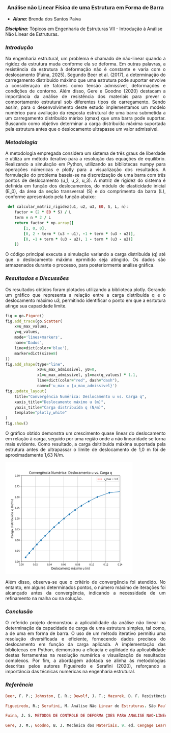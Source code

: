 ## <h3 align="center"> Análise não Linear Física de uma Estrutura em Forma de Barra </h3>

- **_Aluna:_** Brenda dos Santos Paiva

**_Disciplina:_** Tópicos em Engenharia de Estruturas VII - Introdução à Análise Não Linear de Estruturas.

### **_Introdução_**

<p align="justify"> Na engenharia estrutural, um problema é chamado de não-linear quando a rigidez da estrutura muda conforme ela se deforma. Em outras palavras, a resistência da estrutura à deformação não é constante e varia com o deslocamento (Fuina, 2025). Segundo Beer et al. (2017), a determinação do carregamento distribuído máximo que uma estrutura pode suportar envolve a consideração de fatores como tensão admissível, deformações e condições de contorno. Além disso, Gere e Goodno (2020) destacam a importância da análise de resistência dos materiais para prever o comportamento estrutural sob diferentes tipos de carregamento. Sendo assim, para o desenvolvimento deste estudo implementamos um modelo numérico para avaliação da resposta estrutural de uma barra submetida a um carregamento distribuído márixo (qmax) que uma barra pode suportar. Buscando como objetivo determinar a carga distribuída máxima suportada pela estrutura antes que o deslocamento ultrapasse um valor admissível.</p>

### **_Metodologia_**

 <p align="justify"> A metodologia empregada considera um sistema de três graus de liberdade e utiliza um método iterativo para a resolução das equações de equilíbrio. Realizando a simulação em Python, utilizando as bibliotecas numpy para operações númericas e plotly para a visualização dos resultados. A formulação do problema baseia-se na discretização de uma barra com três pontos de deslocamento (u_1, u_2, u_3). A matriz de rigidez do sistema é definida em função dos deslocamentos, do módulo de elasticidade inicial (E_0), da área da seção transversal (S) e do comprimento da barra (L), conforme apresentado pela função abaixo:</p>

```ruby
 def calcular_matriz_rigidez(u1, u2, u3, E0, S, L, n):
    factor = (2 * E0 * S) / L
    term = n * 2 / L
    return factor * np.array([
        [1, 0, 0],
        [0, 2 - term * (u3 - u1), -1 + term * (u3 - u2)],
        [0, -1 + term * (u3 - u2), 1 - term * (u3 - u2)]
    ])
```
<p align="justify"> O código principal executa a simulação variando a carga distribuída (q) até que o deslocamento máximo eprmitido seja atingido. Os dados são armazenados durante o processo, para posteriormente análise gráfica.</p>

### **_Resultados e Discussões_**

<p align="justify"> Os resultados obtidos foram plotados utilizando a biblioteca plotly. Gerando um gráfico que representa a relação entre a carga distribuída q e o deslocamento máximo u3, permitindo identificar o ponto em que a esrtutura atinge sua capacidade limite.</p>

```ruby
fig = go.Figure()
fig.add_trace(go.Scatter(
    x=u_max_values,
    y=q_values,
    mode='lines+markers',
    name='Dados',
    line=dict(color='blue'),
    marker=dict(size=8)
))
fig.add_shape(type="line",
              x0=u_max_admissivel, y0=0,
              x1=u_max_admissivel, y1=max(q_values) * 1.1,
              line=dict(color="red", dash="dash"),
              name=f'u_max = {u_max_admissivel}')
fig.update_layout(
    title="Convergência Numérica: Deslocamento u vs. Carga q",
    xaxis_title="Deslocamento máximo u (m)",
    yaxis_title="Carga distribuída q (N/m)",
    template="plotly_white"
)
fig.show()
```
<p align="justify"> O gráfico obtido demonstra um crescimento quase linear do deslocamento em relação à carga, seguido por uma região onde a não linearidade se torna mais evidente. Como resultado, a carga dsitribuída máxima suportada pela estrutura antes de ultrapassar o limite de deslocamento de 1,0 m foi de aproximadamente 1,63 N/m.</p>

<div align="left"><img src="Tópicos em Engenharia de Estruturas VII/Gráfico Gerado.png" width="400px", height="350px"></div>

<p align="justify"> Além disso, observa-se que o critério de convergência foi atendido. No entanto, em alguns determinados pontos, o número máximo de iterações foi alcançado antes da convergência, indicando a necessidade de um refinamento na malha ou na solução.</p>

### **_Conclusão_**

<p align="justify"> O referido projeto demonstrou a aplicabilidade da análise não linear na determinação da capacidade de carga de uma estrutura simples, tal como, a de uma em forma de barra. O uso de um método iterativo permitiu uma resolução diversificada e eficiente, fornecendo dados precisos do deslocamento em função da carga aplicada. A implementação das bibliotecas em Python, demonstrou a eficácia e agilidade da aplicabilidade destas ferramentas na resolução numérica e visualização de resultados complexos. Por fim, a abordagem adotada se alinha às metodologias descritas pelos autores Figueiredo e Serafini (2020), reforçando a importância das técnicas numéricas na engenharia estrutural.</p>

### **_Referência_**

```ruby
Beer, F. P.; Johnston, E. R.; Dewolf, J. T.; Mazurek, D. F. Resistência dos Materiais. 7. ed. McGraw-Hill, 2017
```
```ruby
Figueiredo, R.; Serafini, M. Análise Não Linear de Estruturas. São Paulo: Editora Engenharia, 2020.
```
```ruby
Fuina, J. S. METODOS DE CONTROLE DE DEFORMA ̧COES PARA ANALISE NAO-LINEAR DE ESTRUTURAS. Disponível em: <https://repositorio.ufmg.br/bitstream/1843/LMCA-769HM7/1/153.pdf>. Acesso em: 3 abr. 2025.
```
```ruby
Gere, J. M.; Goodno, B. J. Mecânica dos Materiais. 9. ed. Cengage Learning, 2020.
```
